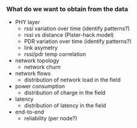 ### What do we want to obtain from the data

* PHY layer
    * rssi variation over time (identify patterns?)
    * rssi vs distance (Pister-hack model)
    * PDR variation over time (identify patterns?)
    * link asymetry
    * rssi/pdr temp correlation
* network topology
    * network churn
* network flows
    * distribution of network load in the field
* power consumption
    * distribution of charge in the field
* latency
    * distribution of latency in the field
* end-to-end
    * reliability (per node?)
